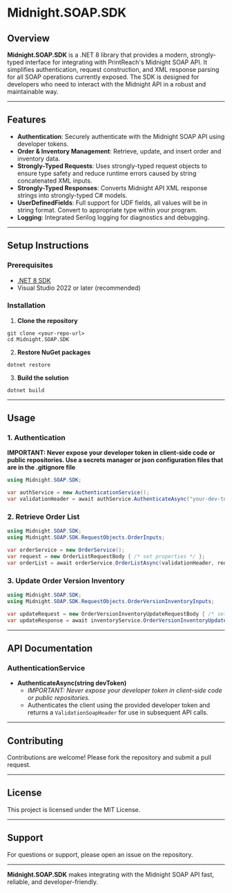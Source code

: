 # Midnight.SOAP.SDK

## Overview

**Midnight.SOAP.SDK** is a .NET 8 library that provides a modern, strongly-typed interface for integrating with PrintReach's Midnight SOAP API. It simplifies authentication, request construction, and XML response parsing for all SOAP operations currently exposed. The SDK is designed for developers who need to interact with the Midnight API in a robust and maintainable way.

---

## Features

- **Authentication**: Securely authenticate with the Midnight SOAP API using developer tokens.
- **Order & Inventory Management**: Retrieve, update, and insert order and inventory data.
- **Strongly-Typed Requests**: Uses strongly-typed request objects to ensure type safety and reduce runtime errors caused by string concatenated XML inputs.
- **Strongly-Typed Responses**: Converts Midnight API XML response strings into strongly-typed C# models.
- **UserDefinedFields**: Full support for UDF fields, all values will be in string format. Convert to appropriate type within your program.
- **Logging**: Integrated Serilog logging for diagnostics and debugging.

---

## Setup Instructions

### Prerequisites

- [.NET 8 SDK](https://dotnet.microsoft.com/en-us/download/dotnet/8.0)
- Visual Studio 2022 or later (recommended)

### Installation

1. **Clone the repository**
```
git clone <your-repo-url>
cd Midnight.SOAP.SDK
```
2. **Restore NuGet packages**
```
dotnet restore
```
3. **Build the solution**
```
dotnet build
```
---

## Usage

### 1. Authentication
**IMPORTANT: Never expose your developer token in client-side code or public repositories. Use a secrets manager or json configuration files that are in the .gitignore file**
```csharp
using Midnight.SOAP.SDK;

var authService = new AuthenticationService();
var validationHeader = await authService.AuthenticateAsync("your-dev-token");
```


### 2. Retrieve Order List
```csharp
using Midnight.SOAP.SDK;
using Midnight.SOAP.SDK.RequestObjects.OrderInputs;

var orderService = new OrderService();
var request = new OrderListRequestBody { /* set properties */ };
var orderList = await orderService.OrderListAsync(validationHeader, request);
```

### 3. Update Order Version Inventory
```csharp
using Midnight.SOAP.SDK;
using Midnight.SOAP.SDK.RequestObjects.OrderVersionInventoryInputs;

var updateRequest = new OrderVersionInventoryUpdateRequestBody { /* set properties */ };
var updateResponse = await inventoryService.OrderVersionInventoryUpdateAsync(validationHeader, updateRequest);
```
---

## API Documentation

### AuthenticationService

- **AuthenticateAsync(string devToken)**
  - *IMPORTANT: Never expose your developer token in client-side code or public repositories.*
  - Authenticates the client using the provided developer token and returns a `ValidationSoapHeader` for use in subsequent API calls.

<!-- ### OrderVersionInventoryService

- **OrderVersionInventoryListAsync(ValidationSoapHeader auth, OrderVersionInventoryListRequestBody request)**
  - Retrieves a list of inventory items for a specific order version.

- **OrderVersionInventoryUpdateAsync(ValidationSoapHeader auth, OrderVersionInventoryUpdateRequestBody request)**
  - Updates inventory for a specific order version.

- **OrderVersionInventoryInsertAsync(ValidationSoapHeader auth, OrderVersionInventoryInsertRequestBody request)**
  - Inserts new inventory records for an order version. -->

<!-- ### XmlParser

- **GetCustomerData(string xmlinput)**
  - Parses customer XML and returns a list of `CustomerModel`.

- **GetCustomerContactData(string xmlinput)**
  - Parses customer contact XML and returns a list of `CustomerContact`.

- **GetOrderData(string xmlinput)**
  - Parses order XML and returns a list of `OrderModel`.

- **GetOrderVersionData(string xmlinput)**
  - Parses order version XML and returns a list of `Versions`.

- **GetOrderVersionDropData(string xmlinput)**
  - Parses order version drop XML and returns a list of `Drops`.

- **GetOrderVersionDetailData(string xmlinput)**
  - Parses order version detail XML and returns a list of `Details`.

- **GetOrderVersionInventoryData(string xmlinput)**
  - Parses order version inventory XML and returns a list of `Inventorys`.

- **GetInventoryData(string xmlinput)**
  - Parses inventory XML and returns a list of `Items`.

- **GetInventoryLotData(string xmlinput)**
  - Parses inventory lot XML and returns a list of `Lots`.

- **GetInventoryLocationData(string xmlinput)**
  - Parses inventory location XML and returns a list of `Locations`. -->

---

## Contributing

Contributions are welcome! Please fork the repository and submit a pull request.

---

## License

This project is licensed under the MIT License.

---

## Support

For questions or support, please open an issue on the repository.

---

**Midnight.SOAP.SDK** makes integrating with the Midnight SOAP API fast, reliable, and developer-friendly.